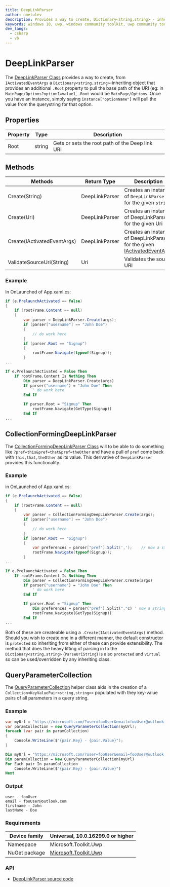 ```yaml
---
title: DeepLinkParser
author: nmetulev
description: Provides a way to create, Dictionary<string,string> - inheriting object that provides an additional .Root property to pull the base path of the URI 
keywords: windows 10, uwp, windows community toolkit, uwp community toolkit, uwp toolkit, DeepLinkParser
dev_langs:
  - csharp
  - vb
---
```


# DeepLinkParser

The [DeepLinkParser Class](/dotnet/api/microsoft.toolkit.uwp.helpers.deeplinkparser) provides a way to create, from `IActivatedEventArgs` a `Dictionary<string,string>`-inheriting object that provides an additional `.Root` property to pull the base path of the URI (eg: in `MainPage/Options?option1=value1`, `.Root` would be `MainPage/Options`.
Once you have an instance, simply saying `instance["optionName"]` will pull the value from the querystring for that option.

## Properties

| Property | Type | Description |
| -- | -- | -- |
| Root | string | Gets or sets the root path of the Deep link URI |

## Methods

| Methods | Return Type | Description |
| -- | -- | -- |
| Create(String) | DeepLinkParser | Creates an instance of `DeepLinkParser` for the given `string` |
| Create(Uri) | DeepLinkParser | Creates an instance of DeepLinkParser for the given Uri |
| Create(IActivatedEventArgs) | DeepLinkParser | Creates an instance of DeepLinkParser for the given [IActivatedEventArgs](/uwp/api/Windows.ApplicationModel.Activation.IActivatedEventArgs) |
| ValidateSourceUri(String) | Uri | Validates the source URI |

### Example

In OnLaunched of App.xaml.cs:

```csharp
if (e.PrelaunchActivated == false)
{
    if (rootFrame.Content == null)
    {
        var parser = DeepLinkParser.Create(args);
        if (parser["username"] == "John Doe")
        {
            // do work here
        }
        if (parser.Root == "Signup")
        {
            rootFrame.Navigate(typeof(Signup));
        }
...
```

```vb
If e.PrelaunchActivated = False Then
    If rootFrame.Content Is Nothing Then
        Dim parser = DeepLinkParser.Create(args)
        If parser("username") = "John Doe" Then
            ' do work here
        End If

        If parser.Root = "Signup" Then
            rootFrame.Navigate(GetType(Signup))
        End If
...
```

## CollectionFormingDeepLinkParser

The [CollectionFormingDeepLinkParser Class](/dotnet/api/microsoft.toolkit.uwp.helpers.collectionformingdeeplinkparser) will to be able to do something like `?pref=this&pref=that&pref=theOther` and have a pull of `pref` come back with `this,that,theOther` as its value. This derivative of `DeepLinkParser` provides this functionality.

### Example

in OnLaunched of App.xaml.cs:

```csharp
if (e.PrelaunchActivated == false)
{
    if (rootFrame.Content == null)
    {
        var parser = CollectionFormingDeepLinkParser.Create(args);
        if (parser["username"] == "John Doe")
        {
            // do work here
        }
        if (parser.Root == "Signup")
        {
            var preferences = parser["pref"].Split(',');    // now a string[] of all 'pref' querystring values passed in URI
            rootFrame.Navigate(typeof(Signup));
        }
...
```

```vb
If e.PrelaunchActivated = False Then
    If rootFrame.Content Is Nothing Then
        Dim parser = CollectionFormingDeepLinkParser.Create(args)
        If parser("username") = "John Doe" Then
            ' do work here
        End If

        If parser.Root = "Signup" Then
            Dim preferences = parser("pref").Split(","c) ' now a string[] of all 'pref' querystring values passed in URI
            rootFrame.Navigate(GetType(Signup))
        End If
...
```

Both of these are createable using a `.Create(IActivatedEventArgs)` method. Should you wish to create one in a different manner, the default constructor is `protected` so inheriting from either of these can provide extensibility.
The method that does the heavy lifting of parsing in to the `Dictionary<string,string>` (`ParseUriString`) is also `protected` and `virtual` so can be used/overridden by any inheriting class.

## QueryParameterCollection

The [QueryParameterCollection](/dotnet/api/microsoft.toolkit.uwp.helpers.queryparametercollection) helper class aids in the creation of a `Collection<KeyValuePair<string,string>>` populated with they key-value pairs of all parameters in a query string.

### Example

```csharp
var myUrl = "https://microsoft.com/?user=fooUser&email=fooUser@outlook.com&firstName=John&lastName=Doe"
var paramCollection = new QueryParameterCollection(myUrl);
foreach (var pair in paramCollection)
{
    Console.WriteLine($"{pair.Key} - {pair.Value}");
}
```

```vb
Dim myUrl = "https://microsoft.com/?user=fooUser&email=fooUser@outlook.com&firstName=John&lastName=Doe"
Dim paramCollection = New QueryParameterCollection(myUrl)
For Each pair In paramCollection
    Console.WriteLine($"{pair.Key} - {pair.Value}")
Next
```

### Output

```
user - fooUser
email - fooUser@outlook.com
firstname - John
lastName - Doe
```

### Requirements

| Device family | Universal, 10.0.16299.0 or higher |
| --- | --- |
| Namespace | Microsoft.Toolkit.Uwp |
| NuGet package | [Microsoft.Toolkit.Uwp](https://www.nuget.org/packages/Microsoft.Toolkit.Uwp/) |

### API

* [DeepLinkParser source code](https://github.com/windows-toolkit/WindowsCommunityToolkit/tree/rel/7.1.0/Microsoft.Toolkit.Uwp/Helpers/DeepLinkParser)
